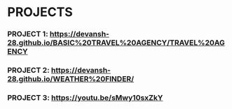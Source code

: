 # PROJECTS
### PROJECT 1: https://devansh-28.github.io/BASIC%20TRAVEL%20AGENCY/TRAVEL%20AGENCY
### PROJECT 2: https://devansh-28.github.io/WEATHER%20FINDER/
### PROJECT 3: https://youtu.be/sMwy10sxZkY

